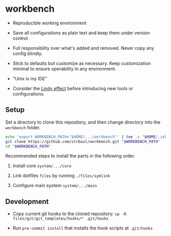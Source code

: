 # workbench

- Reproducible working environment

- Save all configurations as plain text and keep them under version control.

- Full responsibility over what's added and removed. Never copy any config
  blindly.

- Stick to defaults but customize as necessary. Keep customization minimal to
  ensure operability in any environment.

- "Unix is my IDE"

- Consider the [Lindy effect](https://en.wikipedia.org/wiki/Lindy_effect)
  before introducing new tools or configurations.

## Setup

Set a directory to clone this repository, and then change directory into the
`workbench` folder.

```sh
echo 'export WORKBENCH_PATH="$HOME/.../workbench"' | tee -a "$HOME/.zshenv" "$HOME/.bash_profile"
git clone https://github.com/strboul/workbench.git "$WORKBENCH_PATH"
cd "$WORKBENCH_PATH"
```

Recommended steps to install the parts in the following order.

1. Install core `system/.../core`

2. Link dotfiles `files` by running `./files/symlink`

3. Configure main system `system/.../main`

## Development

- Copy current git hooks to the cloned repository: `cp -R files/git/git_templates/hooks/* .git/hooks`

- Run `pre-commit install` that installs the hook scripts at `.git/hooks`
